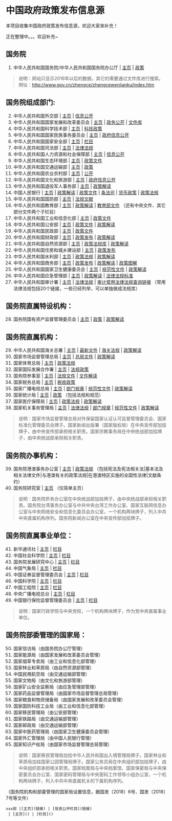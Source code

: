 # 中国政府政策发布信息源

本项目收集中国政府政策发布信息源，欢迎大家来补充！

正在整理中。。。欢迎补充~


## 国务院

1. 中华人民共和国国务院/中华人民共和国国务院办公厅 | [主页](https://www.gov.cn/) | [政策](http://sousuo.gov.cn/column/30469/0.htm)


>说明：网站只显示2016年以后的数据，其它的需要通过文件库进行搜索。网址：http://www.gov.cn/zhengce/zhengcewenjianku/index.htm

## 国务院组成部门:

2. 中华人民共和国外交部 | [主页](https://www.fmprc.gov.cn/) | [信息公开](https://www.fmprc.gov.cn/web/wjb_673085/zfxxgk_674865/gknrlb/zcfg/) 
3. 中华人民共和国国家发展和改革委员会 | [主页](https://www.ndrc.gov.cn/) | [政务公开](https://www.ndrc.gov.cn/xxgk/)  | [文件库](https://www.ndrc.gov.cn/xxgk/wjk) 
4. 中华人民共和国科学技术部 | [主页](http://www.most.gov.cn/) | [科技政策](http://www.most.gov.cn/kjzc/) 
5. 中华人民共和国国家民族事务委员会 | [主页](http://www.neac.gov.cn/) | [政府信息公开](http://www.neac.gov.cn/seac/xxgk/index.shtml) 
6. 中华人民共和国国家安全部 | [主页](https://www.12339.gov.cn/) | [栏目]()
7. 中华人民共和国司法部 | [主页]() | [法律法规](https://www.12339.gov.cn/article/law)
8. 中华人民共和国人力资源和社会保障部 | [主页](http://www.mohrss.gov.cn/) | [信息公开](http://www.mohrss.gov.cn//xxgk2020/)
9. 中华人民共和国生态环境部 | [主页](https://www.mee.gov.cn/) | [政策文件](https://www.mee.gov.cn/zcwj/)
10. 中华人民共和国交通运输部 | [主页](https://www.mot.gov.cn/) | [政策](https://www.mot.gov.cn/zhengce/)
11. 中华人民共和国农业农村部 | [主页](http://www.moa.gov.cn/) | [公开](http://www.moa.gov.cn/gk/)
12. 中华人民共和国文化和旅游部 | [主页](https://www.mct.gov.cn/) | [政府信息公开](http://zwgk.mct.gov.cn/zfxxgkml/447/458/463/index_3081.html)
13. 中华人民共和国退役军人事务部 | [主页](http://www.mva.gov.cn/) | [政策解读](http://www.mva.gov.cn/jiedu/zcjd/)
14. 中国人民银行 | [主页](http://www.pbc.gov.cn/) | [政策解读](http://www.pbc.gov.cn/rmyh/3963412/index.html) | [政策文件](http://www.pbc.gov.cn/zhengwugongkai/4081330/4081344/4081395/4081686/index.html) | [条法司](http://www.pbc.gov.cn/tiaofasi/144941/index.html) | [货币政策](http://www.pbc.gov.cn/rmyh/105145/index.html) | [政策法规](http://www.pbc.gov.cn/jinrongshichangsi/147160/147289/147301/index.html)
15. 中华人民共和国国防部 | [主页](http://www.mod.gov.cn/) | [法规文献](http://www.mod.gov.cn/regulatory/index.htm)
16. 中华人民共和国教育部 | [主页](http://www.moe.gov.cn/) | [政策解读](http://www.moe.gov.cn/jyb_xwfb/s271/) | [教育部文件](http://www.moe.gov.cn/was5/web/search?channelid=239993)  （还有中央文件、其它部分文件两个子栏目）
17. 中华人民共和国工业和信息化部 | [主页](https://wap.miit.gov.cn/) | [政策文件](https://wap.miit.gov.cn/search/wjfb.html?websiteid=110000000000000&pg=&p=&tpl=14&category=51&q=)
18. 中华人民共和国公安部 | [主页](https://8221110.com/) | [政策文件](https://8221110.com/n6557558/index.html) | [政策解读](https://8221110.com/n6557563/index.html)
19. 中华人民共和国民政部 | [主页](http://www.mca.gov.cn/) | [政策文件](http://xxgk.mca.gov.cn:8011/gdnps/pc/index.jsp?mtype=1)
20. 中华人民共和国财政部 | [主页](http://www.mof.gov.cn/index.htm) | [政策发布](http://www.mof.gov.cn/zhengwuxinxi/zhengcefabu/) | [政策解读](http://www.mof.gov.cn/zhengwuxinxi/zhengcejiedu/)
21. 中华人民共和国自然资源部 | [主页](http://www.mnr.gov.cn/) | [政策法规库](http://f.mnr.gov.cn/) | [政策解读](http://www.mnr.gov.cn/gk/zcjd/)
22. 中华人民共和国住房和城乡建设部 | [主页](http://www.mohurd.gov.cn/) | [政策发布](http://www.mohurd.gov.cn/wjfb/index.html)
23. 中华人民共和国水利部 | [主页](http://mwr.gov.cn/) | [政策法规](http://www.mwr.gov.cn/zw/zcfg/fl/) | [政策解读](http://www.mwr.gov.cn/zw/zcjd/)
24. 中华人民共和国商务部 | [主页](http://www.mofcom.gov.cn/) | [政策发布](http://www.mofcom.gov.cn/article/zcfb/) | [政策解读](http://www.mofcom.gov.cn/article/zcjd/) | [政策图解](http://www.mofcom.gov.cn/article/tj/)
25. 中华人民共和国国家卫生健康委员会 | [主页](http://www.nhc.gov.cn/) | [规范性文件](http://www.nhc.gov.cn/wjw/gfxwjj/list.shtml) | [政策解读](http://www.nhc.gov.cn/wjw/zcjd/list.shtml)
26. 中华人民共和国应急管理部 | [主页](https://www.mem.gov.cn/) | [政策解读](https://www.mem.gov.cn/gk/zcjd/) | [法律法规标准](https://www.mem.gov.cn/fw/flfgbz/)
27. 中华人民共和国审计署 | [主页](https://www.audit.gov.cn/) | [法律法规](https://www.audit.gov.cn/n6/n36/index.html)
 | [审计常用法律法规查询链接](https://www.audit.gov.cn/n6/n36/n10084378/c10091555/content.html) （常用法律法规包括20个链接，一些已经列举，可以单独做成法规库）

## 国务院直属特设机构：

28. 国务院国有资产监督管理委员会 | [主页](http://www.sasac.gov.cn/) | [政策](http://www.sasac.gov.cn/n2588035/n2588320/index.html)  | [政策解读](http://www.sasac.gov.cn/n2588035/n2588320/n2588340/index.html) 

## 国务院直属机构：

29. 中华人民共和国海关总署 | [主页](http://www.customs.gov.cn/) | [最新文件](http://www.customs.gov.cn/customs/302249/2480148/index.html)  | [海关法规](http://www.customs.gov.cn/customs/302249/302266/index.html)  | [政策解读](http://www.customs.gov.cn/customs/302249/302270/302272/index.html) 
30. 国家市场监督管理总局 | [主页](https://www.samr.gov.cn/) | [总局文件](https://www.samr.gov.cn/zw/wjfb/) | [政策解读](https://www.samr.gov.cn/zw/wjfb/zdjd/) 
31. 国家体育总局 | [主页](https://www.sport.gov.cn/) | [政策法规](http://www.sport.org.cn/search/system/) 
32. 国家国际发展合作署 | [主页](http://www.cidca.gov.cn/) | [法规政策](http://www.cidca.gov.cn/fgzd.htm) 
33. 国务院参事室 | [主页](http://www.counsellor.gov.cn/) | [法规文件](http://www.counsellor.gov.cn/fgwj.htm) | [文件解读](http://www.counsellor.gov.cn/wjjd.htm) 
34. 国家税务总局 | [主页](http://www.chinatax.gov.cn/) | [税收政策](http://www.chinatax.gov.cn/chinatax/n810341/index.html) 
35. 国家广播电视总局 | [主页](http://www.nrta.gov.cn/) | [部门规章](http://www.nrta.gov.cn/col/col1588/index.html)  | [规范性文件](http://www.nrta.gov.cn/col/col2062/index.html)  | [政策解读](http://www.nhsa.gov.cn/col/col37/index.html) 
36. 国家统计局 | [主页](http://www.stats.gov.cn/) | [政策](http://www.stats.gov.cn/xxgk/list1.html) （包括法规和规范）
37. 国家医疗保障局 | [主页](http://www.nhsa.gov.cn/) | [政策法规](http://www.nhsa.gov.cn/col/col37/index.html)  | [政策解读](http://www.nhsa.gov.cn/col/col38/index.html) 
38. 国家机关事务管理局 | [主页](http://www.ggj.gov.cn/) | [法律法规](http://www.ggj.gov.cn/zcfg/flfg/)  | [部门规章](http://www.ggj.gov.cn/zcfg/bmgz/)  | [规范性文件](http://www.ggj.gov.cn/zcfg/fgxwj/)  | [政策解读](http://www.ggj.gov.cn/zcfg/zcjd/) 

>说明：国家市场监督管理总局对外保留国家认证认可监督管理委员会、国家标准化管理委员会牌子。国家新闻出版署（国家版权局）在中央宣传部加挂牌子，由中央宣传部承担相关职责。国家宗教事务局在中央统战部加挂牌子，由中央统战部承担相关职责。


## 国务院办事机构：

39. 国务院港澳事务办公室 | [主页](https://www.hmo.gov.cn/) | [政策法规](https://www.hmo.gov.cn/zcfg_new/xf/)  （包括宪法及宪法相关法|基本法及相关法律文件|与港澳有关的政策法规|在港澳特区实施的全国性法律|文献条约）
40. 国务院研究室 | [主页](http://www.gov.cn/gjjg/2005-12/26/content_137261.htm) （仅简单主页）

>说明：国务院侨务办公室在中央统战部加挂牌子，由中央统战部承担相关职责。国务院台湾事务办公室与中共中央台湾工作办公室、国家互联网信息办公室与中央网络安全和信息化委员会办公室，一个机构两块牌子，列入中共中央直属机构序列。国务院新闻办公室在中央宣传部加挂牌子。


## 国务院直属事业单位：

41. 新华通讯社 | [主页]() | [栏目]() 
42. 中国社会科学院 | [主页]() | [栏目]() 
43. 国务院发展研究中心 | [主页]() | [栏目]() 
44. 中国气象局 | [主页]() | [栏目]() 
45. 中国证券监督管理委员会 | [主页]() | [栏目]() 
46. 中国科学院 | [主页]() | [栏目]() 
47. 中国工程院 | [主页]() | [栏目]() 
48. 中央广播电视总台 | [主页]() | [栏目]() 
49. 中国银行保险监督管理委员会 | [主页]() | [栏目]() 

>说明：国家行政学院与中央党校，一个机构两块牌子，作为党中央直属事业单位。


## 国务院部委管理的国家局：

50. 国家信访局（由国务院办公厅管理）
51. 国家能源局（由国家发展和改革委员会管理）
52. 国家烟草专卖局（由工业和信息化部管理）
53. 国家林业和草原局（由自然资源部管理）
54. 中国民用航空局（由交通运输部管理）
55. 国家文物局（由文化和旅游部管理）
56. 国家矿山安全监察局（由应急管理部管理）
57. 国家药品监督管理局（由国家市场监督管理总局管理）
58. 国家粮食和物资储备局（由国家发展和改革委员会管理）
59. 国家国防科技工业局（由工业和信息化部管理）
60. 国家移民管理局（由公安部管理）
61. 国家铁路局（由交通运输部管理）
62. 国家邮政局（由交通运输部管理）
63. 国家中医药管理局（由国家卫生健康委员会管理）
64. 国家外汇管理局（由中国人民银行管理）
65. 国家知识产权局（由国家市场监督管理总局管理）


>说明：国家移民管理局加挂中华人民共和国出入境管理局牌子。国家林业和草原局加挂国家公园管理局牌子。国家公务员局在中央组织部加挂牌子，由中央组织部承担相关职责。国家档案局与中央档案馆、国家保密局与中央保密委员会办公室、国家密码管理局与中央密码工作领导小组办公室，一个机构两块牌子，列入中共中央直属机关的下属机构序列。

（国务院机构和部委管理的国家局设置信息，据国发〔2018〕6号、国发〔2018〕7号等文件）

```
xxx部 |[主页](链接) | [信息公开栏目](链接) 
 | [主页]() | [栏目]() 
```

